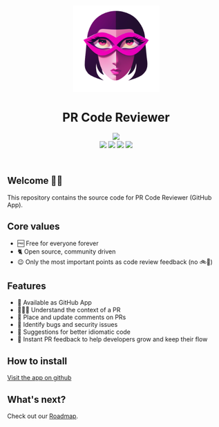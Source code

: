 <p align="center">
  <img height=200px src="media/pr-code-reviewer-logo-transparent.png">
  <h1 align="center">PR Code Reviewer</h1>
<p>

<p align="center">
  <a target="_blank" href="https://discord.gg/Txt4992tan">
    <img src="https://img.shields.io/badge/Discord-5865F2?style=for-the-badge&logo=discord&logoColor=white">
  </a><br />
  <img src="https://img.shields.io/github/license/webbertakken/reviewer.svg" />
  <img src="https://img.shields.io/codecov/c/github/webbertakken/reviewer.svg" />  
  <img src="https://img.shields.io/github/last-commit/webbertakken/reviewer.svg" />
  <img src="https://img.shields.io/github/stars/webbertakken/reviewer.svg" />
<p>

<br />

## Welcome 👋🏻

This repository contains the source code for PR Code Reviewer (GitHub App).

## Core values

- 🆓 Free for everyone forever
- 🐈 Open source, community driven
- 😉 Only the most important points as code review feedback (no 🚲🏡)

## Features

- 📱 Available as GitHub App
- 🧑🏻‍💻 Understand the context of a PR
- 💬 Place and update comments on PRs
- 🐛 Identify bugs and security issues
- 🚀 Suggestions for better idiomatic code
- 🎉 Instant PR feedback to help developers grow and keep their flow

## How to install

[Visit the app on github](https://github.com/apps/pr-code-reviewer)

## What's next?

Check out our [Roadmap](https://github.com/users/webbertakken/projects/1/views/1).
